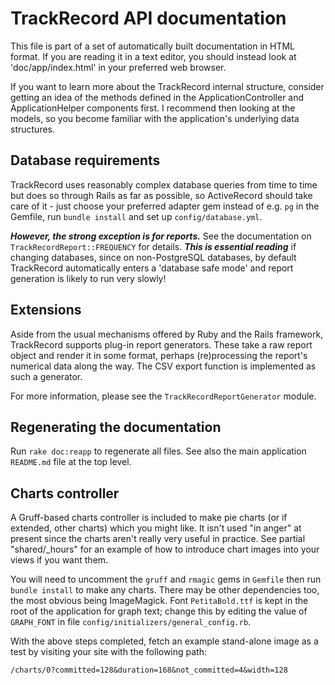 # TrackRecord API documentation

This file is part of a set of automatically built documentation in HTML
format. If you are reading it in a text editor, you should instead look at
'doc/app/index.html' in your preferred web browser.

If you want to learn more about the TrackRecord internal structure, consider
getting an idea of the methods defined in the ApplicationController and
ApplicationHelper components first. I recommend then looking at the models,
so you become familiar with the application's underlying data structures.


## Database requirements

TrackRecord uses reasonably complex database queries from time to time but
does so through Rails as far as possible, so ActiveRecord should take care
of it - just choose your preferred adapter gem instead of e.g. `pg` in the
Gemfile, run `bundle install` and set up `config/database.yml`.

_**However, the strong exception is for reports.**_ See the documentation
on `TrackRecordReport::FREQUENCY` for details. _**This is essential
reading**_ if changing databases, since on non-PostgreSQL databases, by
default TrackRecord automatically enters a 'database safe mode' and report
generation is likely to run very slowly!


## Extensions

Aside from the usual mechanisms offered by Ruby and the Rails framework,
TrackRecord supports plug-in report generators. These take a raw report
object and render it in some format, perhaps (re)processing the report's
numerical data along the way. The CSV export function is implemented as
such a generator.

For more information, please see the `TrackRecordReportGenerator` module.


## Regenerating the documentation

Run `rake doc:reapp` to regenerate all files. See also the main application
`README.md` file at the top level.


## Charts controller

A Gruff-based charts controller is included to make pie charts (or if extended,
other charts) which you might like. It isn't used "in anger" at present since
the charts aren't really very useful in practice. See partial "shared/_hours"
for an example of how to introduce chart images into your views if you want
them.

You will need to uncomment the `gruff` and `rmagic` gems in `Gemfile` then
run `bundle install` to make any charts. There may be other dependencies too,
the most obvious being ImageMagick. Font `PetitaBold.ttf` is kept in the root
of the application for graph text; change this by editing the value of
`GRAPH_FONT` in file `config/initializers/general_config.rb`.

With the above steps completed, fetch an example stand-alone image as a test
by visiting your site with the following path:

```
/charts/0?committed=128&duration=168&not_committed=4&width=128
```
